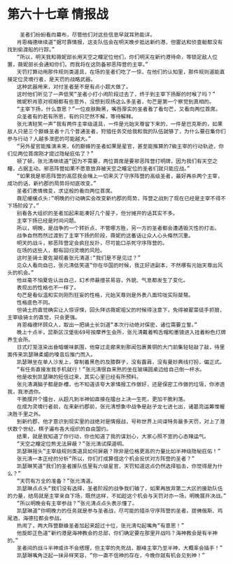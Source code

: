 # 第六十七章 情报战
        圣者们纷紛看向幕布，尽管他们对这些信息早就耳熟能详。
       肖恩梅德继续道“据可靠情报，这支队伍会在明天晚步抵达新约港，但雷达和侦查艇都没有找到偷渡船的行踪。”
       “所以，明天我和薇妮部长用天空之瞳定位他们，你们明天在新约港待命，等锁定敌人位置，薇妮部长会通知你们，而我将在这防备邪恶阵营的主宰。”
       天罚打算动用那件规则类道具，在场的圣者们吃了一惊，在他们的认知里，那件规则道能直接定位灵境行者，是天罚的战略武器。
       这种武器用来，对付圣者是不是有点小题大做了。
       这时他们听见了一声低笑“圣者小打小闹阶段过去了，终于到主宰下扬厮的时喉了吗？”
       微妮积肖恩对视眼都有些意外，没想到现扬这么多圣者，句芒是第一个察觉到真相的。
       “主宰下扬，什么意思？”一位皮肤黝黑，嘴唇厚实的圣者看了看句芒，又看向两位首席。
       众圣者有的若有所思，有的只茫然不解，等待解释。
       张元清轻笑一声“我有两件主宰级道具，一件是元始天尊留下来的，一件是巴克斯的，如果敌人只是三个巅蜂圣者十几个普通圣者，狩猎任务交给我和我的队伍就够了，为什么要召集你们参与行动？人越多泄密的可能越大。”
       “另外星官能推演未来，6的巅蜂的圣者如果是星官，甚至能推算的7級主宰的行动轨迹，你们见两位首席刚才提过隐秘庇佑了？”
       顿了顿，张元清继续道“因为不需要，两位首席是要邪恶阵营打明牌，因为我们有天空之瞳，占据主动，邪恶阵营如果不愿意放弃被天空之瞳定位的圣者们就只能应战。”
       “如果我是邪恶阵营的高层我会赌上一切来灭了守序阵营的高级圣者，最好再杀两个主宰，成功的话，新约郡的局势将彻底改变。”
       圣者们表情微变，求证般的看向两位首席。
       薇尼缓缓点头:“明晚的行动确实会改变新约郡的局势，阵营之战到了现在已经是主宰不得不下场阶段了。”
       别看各大组织的圣者加起来能凑好几个屋子，但分摊开的话其实不多。
       主宰下扬已经是时间问题。
       所以，明晚，是战争的一个转折点，不管哪方胜，另一方的圣者都会遭遇毁灭性的打击。
       战争自然而然过渡到了主宰下扬的阶段，薇妮的这番话让众人心头條然沉重。
       明天的战斗，邪恶阵营定会疯狂反扑，尽可能口杀死守序阵营的。
       在场的这些人，都有回归灵境的风险。
       这时圣骑士夏佐凝视着张元清道:“我们是不是见过？”
       见众人看向自已，张元清低笑道“你在华国的时候，我正好进副本，不然哪有元始天尊出风头的机会。”
       他丝毫不怕夏佐认出自己，幻术师最擅苌易容，外貌、气息都发生了变化。
       表现出的性格也不一样了。
       句芒是看似温和实则刚烈狂妄的性格，元始天尊则是外表八面玲咙实际桀骜。
       性格底色不同。
       但骑土的直觉确实让人惊讶悚，回头拜访薇妮祖父的时候得注意下，免得被翟菜徒手抓狼，主宰级骑士的直觉，只会更强。
       肖恩梅德环顾众人，取出一把骑土长剑道“本次行动绝对保密，诸位需要立誓。”
       晚上十点半，昆斯区汉堡街69号按摩养生会所，张元清戴着鸭舌帽和墨镜进入挂着粉色灯牌养生会所。
       日式灯笼渲染出昏暗暖味氨围，他穿过走廊来到那闻包裹黄铜的大门前集轻轻敲了敲，待里面传来凯瑟琳柔媚的嗓音后推门而入。
       凯瑟琳坐在单人沙发上，穿制着黑色的及膝群子，没有露肩，没有曼妙典线打扮，偏正式。
       “有任务直接发我手机就行！”张元清很自来熟的坐在玻璃圆桌边给自己倒一杯水。
       他是收到凯瑟琳的短信过来，其实心里已经有所预料。
       张元清满脑子都是卧槽，也不知道该夸大家情报工作做好，还是保密工作做的垃圾，你渗透我，我渗透你。
       干脆摆开个擂台，从超凡到半神如直接在擂台上决一生死，更加干脆利落。
       在成为灵境行者前，在来新约郡前，张元清想象中战争是赵子龙七进七出，诸葛亮运筹惟幄决胜千里之外。
       到新约郡，他才意识到现实里的战绝对是情报战，号称世界上间谍特务最多天罚，对上了潜伏数个世纪，棋子遍布各大组织的自由盟约。
       结果，就是我知道了你行动，你也知道了我的谋划心，大家心照不宣的心态赌运气。
       “天空之瞳定位熊无法屏蔽？”张元清试探道明。
       凯瑟琳摇头“主宰级规则类道具如何屏蔽？除非是位格更高的力量比如半神级隐秘庇佑！”
       张元清一本正经的分析“所以，你们打成算借这个机会反伏对方阵营的圣者？”
       凯瑟琳笑道“我们的圣者援队伍里有六级星官，天罚知道这点仍然选择狙击，你觉得是为什么？”
       “天罚有万全的准备？”张元清道。
       凯瑟琳点点头“我们没有选择，圣者阶段的战争我们输了，如果再放弃第二大区的援助队伍的力量，结局就是主宰亲自下场，既然这样，不如趁这个机会与天罚对亦一场，明晚展开决战。”
       “所以明晚会有主宰参战？”张元清点点头表示懂了。
       凯瑟琳道“你明晚力的任务就是参与圣者战，尽可能的猎杀守序阵营的圣者。提佛俄斯、鸡尾酒，海德拉都会参战。
       热闹了，两大阵营巅蜂圣者加起来超过十位，张元清勾起嘴角“有意思！”
       他旋即正色道“新约港是海神教会的总部，你们确定要在那里开战吗？海神教会是有半神的。”
       圣者间的战斗半神或许不会搭理，但主宰的先死战，巅峰主宰乃至半神，大概率会插手！”
       凯瑟琳嘴角泛起一抹异样笑容，“你一直不信神的存在，今晚你就有机会见到神！”